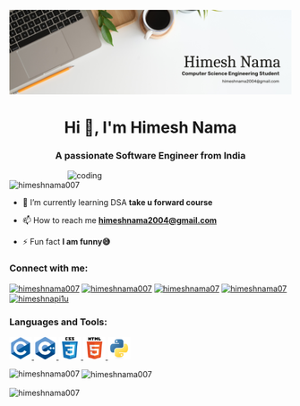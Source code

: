 ![logo](https://github.com/himeshnama007/himeshnama007/blob/main/White%20Minimalist%20Profile%20LinkedIn%20Banner.png)
<h1 align="center">Hi 👋, I'm Himesh Nama</h1>
<h3 align="center">A passionate Software Engineer from India</h3>

<image align="right" alt="coding" width="400" src="https://user-images.githubusercontent.com/55389276/140866485-8fb1c876-9a8f-4d6a-98dc-08c4981eaf70.gif">

<p align="left"> <img src="https://komarev.com/ghpvc/?username=himeshnama007&label=Profile%20views&color=0e75b6&style=flat" alt="himeshnama007" /> </p>

- 🌱 I’m currently learning DSA **take u forward course**

- 📫 How to reach me **himeshnama2004@gmail.com**

- ⚡ Fun fact **I am funny😅**

<h3 align="left">Connect with me:</h3>
<p align="left">
<a href="https://twitter.com/himeshnama007" target="blank"><img align="center" src="https://raw.githubusercontent.com/rahuldkjain/github-profile-readme-generator/master/src/images/icons/Social/twitter.svg" alt="himeshnama007" height="30" width="40" /></a>
<a href="https://linkedin.com/in/himeshnama007" target="blank"><img align="center" src="https://raw.githubusercontent.com/rahuldkjain/github-profile-readme-generator/master/src/images/icons/Social/linked-in-alt.svg" alt="himeshnama007" height="30" width="40" /></a>
<a href="https://www.codechef.com/users/himeshnama07" target="blank"><img align="center" src="https://cdn.jsdelivr.net/npm/simple-icons@3.1.0/icons/codechef.svg" alt="himeshnama07" height="30" width="40" /></a>
<a href="https://www.leetcode.com/himeshnama07" target="blank"><img align="center" src="https://raw.githubusercontent.com/rahuldkjain/github-profile-readme-generator/master/src/images/icons/Social/leet-code.svg" alt="himeshnama07" height="30" width="40" /></a>
<a href="https://auth.geeksforgeeks.org/user/himeshnapi1u" target="blank"><img align="center" src="https://raw.githubusercontent.com/rahuldkjain/github-profile-readme-generator/master/src/images/icons/Social/geeks-for-geeks.svg" alt="himeshnapi1u" height="30" width="40" /></a>
</p>

<h3 align="left">Languages and Tools:</h3>
<p align="left"> <a href="https://www.cprogramming.com/" target="_blank" rel="noreferrer"> <img src="https://raw.githubusercontent.com/devicons/devicon/master/icons/c/c-original.svg" alt="c" width="40" height="40"/> </a> <a href="https://www.w3schools.com/cpp/" target="_blank" rel="noreferrer"> <img src="https://raw.githubusercontent.com/devicons/devicon/master/icons/cplusplus/cplusplus-original.svg" alt="cplusplus" width="40" height="40"/> </a> <a href="https://www.w3schools.com/css/" target="_blank" rel="noreferrer"> <img src="https://raw.githubusercontent.com/devicons/devicon/master/icons/css3/css3-original-wordmark.svg" alt="css3" width="40" height="40"/> </a> <a href="https://www.w3.org/html/" target="_blank" rel="noreferrer"> <img src="https://raw.githubusercontent.com/devicons/devicon/master/icons/html5/html5-original-wordmark.svg" alt="html5" width="40" height="40"/> </a> <a href="https://www.python.org" target="_blank" rel="noreferrer"> <img src="https://raw.githubusercontent.com/devicons/devicon/master/icons/python/python-original.svg" alt="python" width="40" height="40"/> </a> </p>

<p><img align="left" src="https://github-readme-stats.vercel.app/api/top-langs?username=himeshnama007&show_icons=true&locale=en&layout=compact" alt="himeshnama007" /></p>

<p>&nbsp;<img align="center" src="https://github-readme-stats.vercel.app/api?username=himeshnama007&show_icons=true&locale=en" alt="himeshnama007" /></p>

<p><img align="center" src="https://github-readme-streak-stats.herokuapp.com/?user=himeshnama007&" alt="himeshnama007" /></p>

